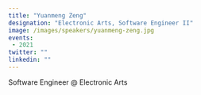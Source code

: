 ```yaml
---
title: "Yuanmeng Zeng"
designation: "Electronic Arts, Software Engineer II"
image: /images/speakers/yuanmeng-zeng.jpg
events:
 - 2021
twitter: ""
linkedin: ""
---
```


Software Engineer @ Electronic Arts